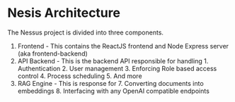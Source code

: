 # Nesis Architecture
The Nessus project is divided into three components.

1. Frontend - This contains the ReactJS frontend and Node Express server (aka frontend-backend)
2. API Backend - This is the backend API responsible for handling 
       1. Authentication
       2. User management
       3. Enforcing Role based access control
       4. Process scheduling
       5. And more
6. RAG Engine - This is response for
       7. Converting documents into embeddings
       8. Interfacing with any OpenAI compatible endpoints
